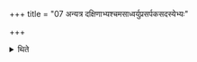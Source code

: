 +++
title = "07 अन्यत्र दक्षिणाभ्यश्चमसाध्वर्युप्रसर्पकसदस्येभ्यः"

+++

<details><summary>थिते</summary>

7. To the Camasādhvaryus, visitors, and the Sadasya (he gives gifts) other than the Dakṣiṇās.
</details>
